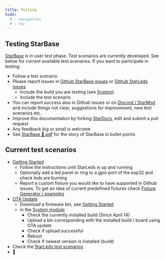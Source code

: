 ```yaml
---
title: Testing
hide:
  # - navigation
  # - toc
---
```


## Testing StarBase

[StarBase](/StarDocs) is in user test phase. Test scenarios are currently developed. See below for current available test scenarios. If you want to participate in testing:

* Follow a test scenario
* Please report issues in [Github StarBase issues](https://github.com/ewowi/StarBase/issues) or [Github StarLeds issues](https://github.com/MoonModules/StarLeds/issues)
    * Include the build you are testing (see [System](/StarDocs/SysMod/SysModSystem))
    * Include the test scenario
* You can report success also in Github issues or on [Discord / StarMod](https://discord.gg/VGDGGX8qvQ) and include things not clear, suggestions for improvement, new test scenarios etc.
* Improve this documentation by forking [StarDocs](https://github.com/ewowi/StarDocs), edit and submit a pull request
* Any feedback big or small is welcome
* See [StarBase 💫.pdf](https://github.com/ewowi/StarDocs/files/14837446/Starmod.pdf) for the story of StarBase in bullet points

## Current test scenarios

* [Getting Started](/StarDocs/StarBase/GettingStarted/)
    * Follow the instructions until StarLeds is up and running
    * Optionally add a led panel or ring to a gpio port of the esp32 and check leds are burning
    * Report a custom fixture you would like to have supported in Github issues. To get an idea of current predefined fixtures check  [Fixture Generator / examples](https://ewowi.github.io/StarDocs/LedMod/LedModFixture%20Generator/#examples)
* [OTA Update](/StarDocs/SysMod/SysModSystem/)
    * Download a firmware bin, see [Getting Started](/StarDocs/StarBase/GettingStarted/)
    * in the [System module](/StarDocs/SysMod/SysModSystem):
        * Check the currently installed build (Since April 14)
        * Upload a bin corresponding with the installed build / board using OTA update
        * Check if upload successful
        * Reboot
        * Check if newest version is installed (build)
* Check the [StarLeds test scenarios](StarDocs/StarLeds/Testing/)
* 🚧
